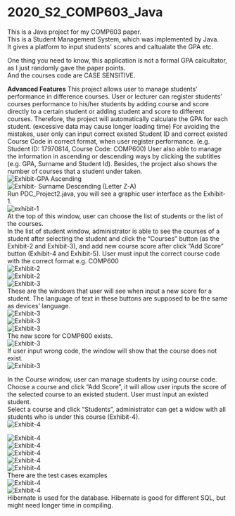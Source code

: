 <!--
 * @Author: Tai Zhang
-->

# 2020_S2_COMP603_Java
This is a Java project for my COMP603 paper.  
This is a Student Management System, which was implemented by Java.  
It gives a platform to input students' scores and caltualate the GPA etc.  

One thing you need to know, this application is not a formal GPA calcultator, as I just randomly gave the paper points.  
And the courses code are CASE SENSITIVE. 

**Advanced Features**
This project allows user to manage students’ performance in difference courses. User or lecturer can register students’ courses performance to his/her students by adding course and score directly to a certain student or adding student and score to different courses. Therefore, the project will automatically calculate the GPA for each student. (excessive data may cause longer loading time)
For avoiding the mistakes, user only can input correct existed Student ID and correct existed Course Code in correct format, when user register performance. (e.g. Student ID: 17970814, Course Code: COMP600)
User also able to manage the information in ascending or descending ways by clicking the subtitles (e.g. GPA, Surname and Student Id). Besides, the project also shows the number of courses that a student under taken.  
![Exhibit-GPA Ascending](./ScreenShots/Exhibit-GPA%20Ascending.png)  
![Exhibit- Surname Descending (Letter Z-A)](./ScreenShots/Exhibit-%20Surname%20Descending%20(Letter%20Z-A).png)  
Run PDC_Project2.java, you will see a graphic user interface as the Exhibit-1.  
![exhibit-1](./ScreenShots/exhibit-1.png)  
At the top of this window, user can choose the list of students or the list of the courses.  
In the list of student window, administrator is able to see the courses of a student after selecting the student and click the “Courses” button (as the Exhibit-2 and Exhibit-3), and add new course score after click “Add Score” button (Exhibit-4 and Exhibit-5). User must input the correct course code with the correct format e.g. COMP600  
![Exhibit-2](./ScreenShots/Exhibit-2.png)  
![Exhibit-2](./ScreenShots/Exhibit-2.1.png.png)  
![Exhibit-3](./ScreenShots/Exhibit-3.png)  
These are the windows that user will see when input a new score for a student. The language of text in these buttons are supposed to be the same as devices’ language.  
![Exhibit-3](./ScreenShots/Exhibit-3.1.png.png)  
![Exhibit-3](./ScreenShots/Exhibit-3.2.png)  
![Exhibit-3](./ScreenShots/Exhibit-3.3.png)  
The new score for COMP600 exists.  
![Exhibit-3](./ScreenShots/Exhibit-3.4.png)  
If user input wrong code, the window will show that the course does not exist.  
![Exhibit-3](./ScreenShots/Exhibit-3.5.png)  

In the Course window, user can manage students by using course code.   
Choose a course and click “Add Score”, it will allow user inputs the score of the selected course to an existed student. User must input an existed student.  
Select a course and click “Students”, administrator can get a widow with all students who is under this course (Exhibit-4).   
![Exhibit-4](./ScreenShots/Exhibit-4.png)  

![Exhibit-4](./ScreenShots/Exhibit-4.1.png)  
![Exhibit-4](./ScreenShots/Exhibit-4.2.png)  
![Exhibit-4](./ScreenShots/Exhibit-4.3.png)  
![Exhibit-4](./ScreenShots/Exhibit-4.4.png)  
![Exhibit-4](./ScreenShots/Exhibit-4.5.png)  
There are the test cases examples  
![Exhibit-4](./ScreenShots/Exhibit-4.6.png)  
![Exhibit-4](./ScreenShots/Exhibit-4.7.png)  
Hibernate is used for the database. Hibernate is good for different SQL, but might need longer time in compiling.  